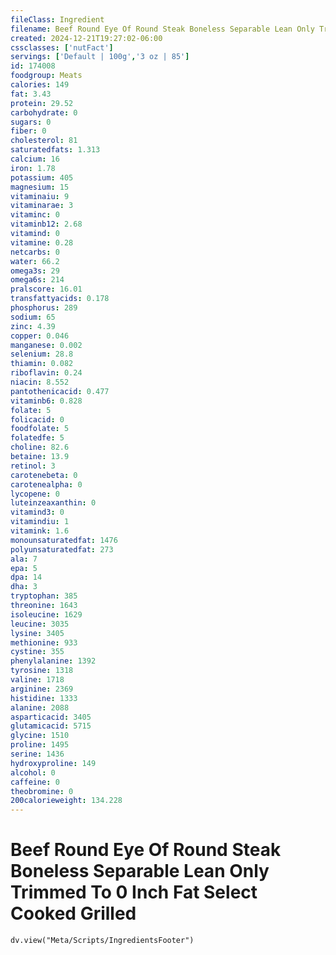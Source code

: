 ```yaml
---
fileClass: Ingredient
filename: Beef Round Eye Of Round Steak Boneless Separable Lean Only Trimmed To 0 Inch Fat Select Cooked Grilled
created: 2024-12-21T19:27:02-06:00
cssclasses: ['nutFact']
servings: ['Default | 100g','3 oz | 85']
id: 174008
foodgroup: Meats
calories: 149
fat: 3.43
protein: 29.52
carbohydrate: 0
sugars: 0
fiber: 0
cholesterol: 81
saturatedfats: 1.313
calcium: 16
iron: 1.78
potassium: 405
magnesium: 15
vitaminaiu: 9
vitaminarae: 3
vitaminc: 0
vitaminb12: 2.68
vitamind: 0
vitamine: 0.28
netcarbs: 0
water: 66.2
omega3s: 29
omega6s: 214
pralscore: 16.01
transfattyacids: 0.178
phosphorus: 289
sodium: 65
zinc: 4.39
copper: 0.046
manganese: 0.002
selenium: 28.8
thiamin: 0.082
riboflavin: 0.24
niacin: 8.552
pantothenicacid: 0.477
vitaminb6: 0.828
folate: 5
folicacid: 0
foodfolate: 5
folatedfe: 5
choline: 82.6
betaine: 13.9
retinol: 3
carotenebeta: 0
carotenealpha: 0
lycopene: 0
luteinzeaxanthin: 0
vitamind3: 0
vitamindiu: 1
vitamink: 1.6
monounsaturatedfat: 1476
polyunsaturatedfat: 273
ala: 7
epa: 5
dpa: 14
dha: 3
tryptophan: 385
threonine: 1643
isoleucine: 1629
leucine: 3035
lysine: 3405
methionine: 933
cystine: 355
phenylalanine: 1392
tyrosine: 1318
valine: 1718
arginine: 2369
histidine: 1333
alanine: 2088
asparticacid: 3405
glutamicacid: 5715
glycine: 1510
proline: 1495
serine: 1436
hydroxyproline: 149
alcohol: 0
caffeine: 0
theobromine: 0
200calorieweight: 134.228
---
```


# Beef Round Eye Of Round Steak Boneless Separable Lean Only Trimmed To 0 Inch Fat Select Cooked Grilled

```dataviewjs
dv.view("Meta/Scripts/IngredientsFooter")
```